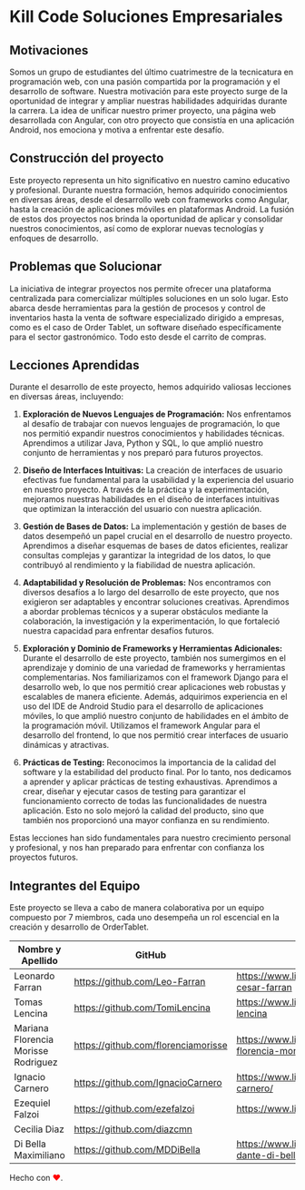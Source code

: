 # Kill Code Soluciones Empresariales  
  
## Motivaciones  
  
Somos un grupo de estudiantes del último cuatrimestre de la tecnicatura en programación web, con una pasión compartida por la programación y el desarrollo de software. Nuestra motivación para este proyecto surge de la oportunidad de integrar y ampliar nuestras habilidades adquiridas durante la carrera. La idea de unificar nuestro primer proyecto, una página web desarrollada con Angular, con otro proyecto que consistía en una aplicación Android, nos emociona y motiva a enfrentar este desafío.    
   
## Construcción del proyecto   

Este proyecto representa un hito significativo en nuestro camino educativo y profesional. Durante nuestra formación, hemos adquirido conocimientos en diversas áreas, desde el desarrollo web con frameworks como Angular, hasta la creación de aplicaciones móviles en plataformas Android. La fusión de estos dos proyectos nos brinda la oportunidad de aplicar y consolidar nuestros conocimientos, así como de explorar nuevas tecnologías y enfoques de desarrollo.  

## Problemas que Solucionar

La iniciativa de integrar proyectos nos permite ofrecer una plataforma centralizada para comercializar múltiples soluciones en un solo lugar. Esto abarca desde herramientas para la gestión de procesos y control de inventarios hasta la venta de software especializado dirigido a empresas, como es el caso de Order Tablet, un software diseñado específicamente para el sector gastronómico. Todo esto desde el carrito de compras.  

## Lecciones Aprendidas

Durante el desarrollo de este proyecto, hemos adquirido valiosas lecciones en diversas áreas, incluyendo:

1. **Exploración de Nuevos Lenguajes de Programación:** Nos enfrentamos al desafío de trabajar con nuevos lenguajes de programación, lo que nos permitió expandir nuestros conocimientos y habilidades técnicas. Aprendimos a utilizar Java, Python y SQL, lo que amplió nuestro conjunto de herramientas y nos preparó para futuros proyectos.

2. **Diseño de Interfaces Intuitivas:** La creación de interfaces de usuario efectivas fue fundamental para la usabilidad y la experiencia del usuario en nuestro proyecto. A través de la práctica y la experimentación, mejoramos nuestras habilidades en el diseño de interfaces intuitivas que optimizan la interacción del usuario con nuestra aplicación.

3. **Gestión de Bases de Datos:** La implementación y gestión de bases de datos desempeñó un papel crucial en el desarrollo de nuestro proyecto. Aprendimos a diseñar esquemas de bases de datos eficientes, realizar consultas complejas y garantizar la integridad de los datos, lo que contribuyó al rendimiento y la fiabilidad de nuestra aplicación.

4. **Adaptabilidad y Resolución de Problemas:** Nos encontramos con diversos desafíos a lo largo del desarrollo de este proyecto, que nos exigieron ser adaptables y encontrar soluciones creativas. Aprendimos a abordar problemas técnicos y a superar obstáculos mediante la colaboración, la investigación y la experimentación, lo que fortaleció nuestra capacidad para enfrentar desafíos futuros.
5. **Exploración y Dominio de Frameworks y Herramientas Adicionales:** Durante el desarrollo de este proyecto, también nos sumergimos en el aprendizaje y dominio de una variedad de frameworks y herramientas complementarias. Nos familiarizamos con el framework Django para el desarrollo web, lo que nos permitió crear aplicaciones web robustas y escalables de manera eficiente. Además, adquirimos experiencia en el uso del IDE de Android Studio para el desarrollo de aplicaciones móviles, lo que amplió nuestro conjunto de habilidades en el ámbito de la programación móvil. Utilizamos el framework Angular para el desarrollo del frontend, lo que nos permitió crear interfaces de usuario dinámicas y atractivas.
6. **Prácticas de Testing:** Reconocimos la importancia de la calidad del software y la estabilidad del producto final. Por lo tanto, nos dedicamos a aprender y aplicar prácticas de testing exhaustivas. Aprendimos a crear, diseñar y ejecutar casos de testing para garantizar el funcionamiento correcto de todas las funcionalidades de nuestra aplicación. Esto no solo mejoró la calidad del producto, sino que también nos proporcionó una mayor confianza en su rendimiento.  


Estas lecciones han sido fundamentales para nuestro crecimiento personal y profesional, y nos han preparado para enfrentar con confianza los proyectos futuros.






## Integrantes del Equipo
Este proyecto se lleva a cabo de manera colaborativa por un equipo compuesto por 7 miembros, cada uno desempeña un rol escencial en la creación y desarrollo de OrderTablet.


|Nombre y Apellido|GitHub|LinkedIn|
----|----|----
Leonardo Farran|https://github.com/Leo-Farran|https://www.linkedin.com/in/leonardo-cesar-farran|
Tomas Lencina |https://github.com/TomiLencina| https://www.linkedin.com/in/tomas-lencina
Mariana Florencia Morisse Rodriguez|https://github.com/florenciamorisse|https://www.linkedin.com/in/mariana-florencia-morisse-rodriguez/|
Ignacio Carnero|https://github.com/IgnacioCarnero|https://www.linkedin.com/in/ignacio-carnero/|
Ezequiel Falzoi |https://github.com/ezefalzoi|https://www.linkedin.com/in/ezequielfalzoi/|
Cecilia Diaz|https://github.com/diazcmn| |https://www.linkedin.com/in/diazcmn/
Di Bella Maximiliano|https://github.com/MDDiBella|https://www.linkedin.com/in/maximiliano-dante-di-bella-374182147/|

Hecho con <font color="red">❤️</font>.



